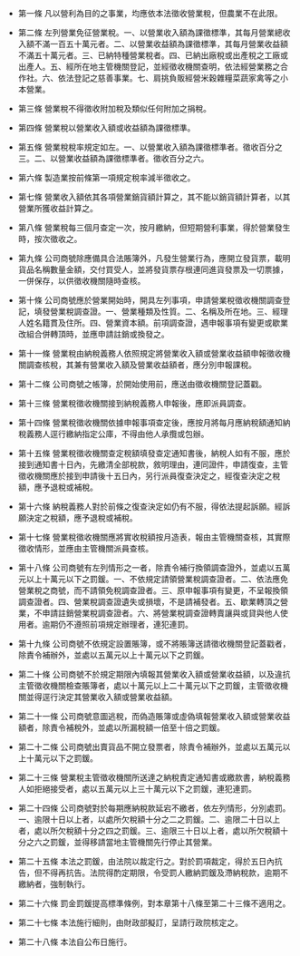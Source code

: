 * 第一條 凡以營利為目的之事業，均應依本法徵收營業稅，但農業不在此限。

* 第二條 左列營業免征營業稅。一、以營業收入額為課徵標準，其每月營業總收入額不滿一百五十萬元者。二、以營業收益額為課徵標準，其每月營業收益額不滿五十萬元者。三、已納特種營業稅者。四、已納出廠稅或出產稅之工廠或出產人。五、經所在地主管機關登記，並經徵收機關查明，依法經營業務之合作社。六、依法登記之慈善事業。七、肩挑負販經營米穀雜糧菜蔬家禽等之小本營業。

* 第三條 營業稅不得徵收附加稅及類似任何附加之捐稅。

* 第四條 營業稅以營業收入額或收益額為課徵標準。

* 第五條 營業稅稅率規定如左。一、以營業收入額為課徵標準者。徵收百分之三。二、以營業收益額為課徵標準者。徵收百分之六。

* 第六條 製造業按前條第一項規定稅率減半徵收之。

* 第七條 營業收入額依其各項營業銷貨額計算之，其不能以銷貨額計算者，以其營業所獲收益計算之。

* 第八條 營業稅每三個月查定一次，按月繳納，但短期營利事業，得於營業發生時，按次徵收之。

* 第九條 公司商號除應備具合法賬簿外，凡發生營業行為，應開立發貨票，載明貨品名稱數量金額，交付買受人，並將發貨票存根連同進貨發票及一切票據，一併保存，以供徵收機關隨時查核。

* 第十條 公司商號應於營業開始時，開具左列事項，申請營業稅徵收機關調查登記，填發營業稅調查證。一、營業種類及性質。二、名稱及所在地。三、經理人姓名籍貫及住所。四、營業資本額。前項調查證，遇申報事項有變更或歇業改組合併轉頂時，並應申請註銷或換發之。

* 第十一條 營業稅由納稅義務人依照規定將營業收入額或營業收益額申報徵收機關調查核稅，其兼有營業收入額及營業收益額者，應分別申報課稅。

* 第十二條 公司商號之帳簿，於開始使用前，應送由徵收機關登記蓋戳。

* 第十三條 營業稅徵收機關接到納稅義務人申報後，應即派員調查。

* 第十四條 營業稅徵收機關依據申報事項查定後，應按月將每月應納稅額通知納稅義務人逕行繳納指定公庫，不得由他人承攬或包辦。

* 第十五條 營業稅徵收機關查定稅額填發查定通知書後，納稅人如有不服，應於接到通知書十日內，先繳清全部稅款，敘明理由，連同證件，申請復查，主管徵收機關應於接到申請後十五日內，另行派員復查決定之，經復查決定之稅額，應予退稅或補稅。

* 第十六條 納稅義務人對於前條之復查決定如仍有不服，得依法提起訴願。經訴願決定之稅額，應予退稅或補稅。

* 第十七條 營業稅徵收機關應將實收稅額按月造表，報由主管機關查核，其實際徵收情形，並應由主管機關派員查核。

* 第十八條 公司商號有左列情形之一者，除責令補行換領調查證外，並處以五萬元以上十萬元以下之罰鍰。一、不依規定請領營業稅調查證者。二、依法應免營業稅之商號，而不請領免稅調查證者。三、原申報事項有變更，不呈報換領調查證者。四、營業稅調查證遺失或損壞，不是請補發者。五、歇業轉頂之營業，不申請註銷營業稅調查證者。六、將營業稅調查證轉賣讓與或貸與他人使用者。逾期仍不遵照前項規定辦理者，連犯連罰。

* 第十九條 公司商號不依規定設置賬簿，或不將賬簿送請徵收機關登記蓋戳者，除責令補辦外，並處以五萬元以上十萬元以下之罰鍰。

* 第二十條 公司商號不於規定期限內填報其營業收入額或營業收益額，以及違抗主管徵收機關檢查賬簿者，處以十萬元以上二十萬元以下之罰鍰，主管徵收機關並得逕行決定其營業收入額或營業收益額。

* 第二十一條 公司商號意圖逃稅，而偽造賬簿或虛偽填報營業收入額或營業收益額者，除責令補稅外，並處以所漏稅額一倍至十倍之罰鍰。

* 第二十二條 公司商號出賣貨品不開立發票者，除責令補辦外，並處以五萬元以上十萬元以下之罰鍰。

* 第二十三條 營業稅主管徵收機關所送達之納稅責定通知書或繳款書，納稅義務人如拒絕接受者，處以五萬元以上三十萬元以下之罰鍰，連犯連罰。

* 第二十四條 公司商號對於每期應納稅款延宕不繳者，依左列情形，分別處罰。一、逾限十日以上者，以處所欠稅額十分之二之罰鍰。二、逾限二十日以上者，處以所欠稅額十分之四之罰鍰。三、逾限三十日以上者，處以所欠稅額十分之六之罰鍰，並得移請當地主管機關先行停止其營業。

* 第二十五條 本法之罰鍰，由法院以裁定行之。對於罰項裁定，得於五日內抗告，但不得再抗告。法院得酌定期限，令受罰人繳納罰鍰及滯納稅款，逾期不繳納者，強制執行。

* 第二十六條 罰金罰鍰提高標準條例，對本章第十八條至第二十三條不適用之。

* 第二十七條 本法施行細則，由財政部擬訂，呈請行政院核定之。

* 第二十八條 本法自公布日施行。

